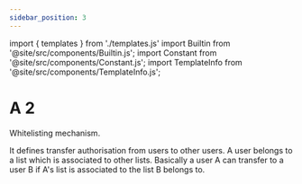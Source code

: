 ```yaml
---
sidebar_position: 3
---
```

import { templates } from './templates.js'
import Builtin from '@site/src/components/Builtin.js';
import Constant from '@site/src/components/Constant.js';
import TemplateInfo from '@site/src/components/TemplateInfo.js';

# A 2

Whitelisting mechanism.

It defines transfer authorisation from users to other users. A user belongs to a list which is associated to other lists. Basically a user A can transfer to a user B if A's list is associated to the list B belongs to.

<TemplateInfo data={templates.a2.info} />